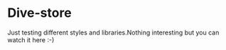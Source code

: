 # Dive-store

Just testing different styles and libraries.Nothing interesting but you can watch it here :-)
